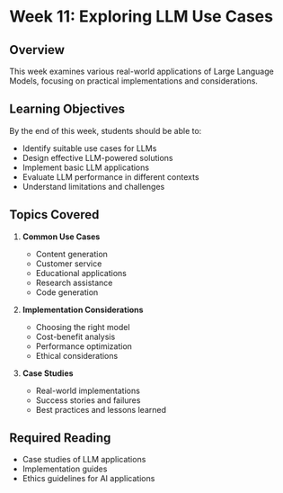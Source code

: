 # Week 11: Exploring LLM Use Cases

## Overview
This week examines various real-world applications of Large Language Models, focusing on practical implementations and considerations.

## Learning Objectives
By the end of this week, students should be able to:
- Identify suitable use cases for LLMs
- Design effective LLM-powered solutions
- Implement basic LLM applications
- Evaluate LLM performance in different contexts
- Understand limitations and challenges

## Topics Covered
1. **Common Use Cases**
   - Content generation
   - Customer service
   - Educational applications
   - Research assistance
   - Code generation

2. **Implementation Considerations**
   - Choosing the right model
   - Cost-benefit analysis
   - Performance optimization
   - Ethical considerations

3. **Case Studies**
   - Real-world implementations
   - Success stories and failures
   - Best practices and lessons learned

## Required Reading
- Case studies of LLM applications
- Implementation guides
- Ethics guidelines for AI applications
